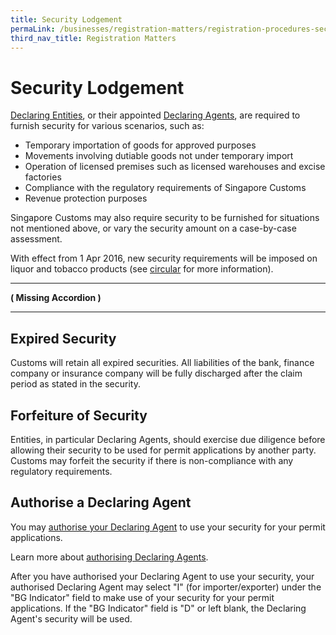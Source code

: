 ```yaml
---
title: Security Lodgement
permaLink: /businesses/registration-matters/registration-procedures-security-lodgement
third_nav_title: Registration Matters
---
```


# Security Lodgement

[Declaring Entities](https://singapore-customs-staging.netlify.app/businesses/registration-matters/registration-procedures-activate-update-terminate-customs-account), or their appointed  [Declaring Agents](https://singapore-customs-staging.netlify.app/businesses/00g-apply-update-renew-terminate-declaring-agent(da)-account-and-declarant), are required to furnish security for various scenarios, such as:

-   Temporary importation of goods for approved purposes
-   Movements involving dutiable goods not under temporary import
-   Operation of licensed premises such as licensed warehouses and excise factories
-   Compliance with the regulatory requirements of Singapore Customs
-   Revenue protection purposes

Singapore Customs may also require security to be furnished for situations not mentioned above, or vary the security amount on a case-by-case assessment.

With effect from 1 Apr 2016, new security requirements will be imposed on liquor and tobacco products (see  [circular](https://www.customs.gov.sg/-/media/cus/files/circulars/corp/2016/circular_01_2016v3.pdf?la=en&hash=7B94CEAE50C7DDF533A9C8640D2207F64CEAB07F) for more information).

***

**( Missing Accordion )**

***

## Expired Security

Customs will retain all expired securities. All liabilities of the bank, finance company or insurance company will be fully discharged after the claim period as stated in the security.

## Forfeiture of Security

Entities, in particular Declaring Agents, should exercise due diligence before allowing their security to be used for permit applications by another party. Customs may forfeit the security if there is non-compliance with any regulatory requirements.

## Authorise a Declaring Agent

You may  [authorise your Declaring Agent](https://www.tradenet.gov.sg/TN41EFORM/tdsui/authdeclaringagent/addanddelete.do?doAction=INITIALIZE&APPLICATION_ID=TXWP)  to use your security for your permit applications.

Learn more about  [authorising Declaring Agents](https://singapore-customs-staging.netlify.app/businesses/00f-authorise-a-declaring-agent).

After you have authorised your Declaring Agent to use your security, your authorised Declaring Agent may select "I" (for importer/exporter) under the "BG Indicator" field to make use of your security for your permit applications. If the "BG Indicator" field is "D" or left blank, the Declaring Agent's security will be used.
